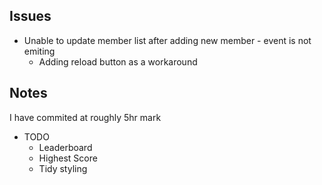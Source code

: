 ## Issues 
* Unable to update member list after adding new member - event is not emiting 
    * Adding reload button as a workaround

## Notes
I have commited at roughly 5hr mark
* TODO
    * Leaderboard
    * Highest Score
    * Tidy styling
    